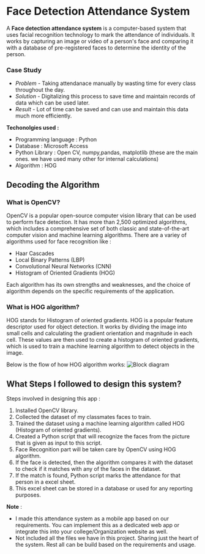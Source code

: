 # Face Detection Attendance System

A **Face detection attendance system** is a computer-based system that uses facial recognition technology to mark the attendance of individuals. It works by capturing an image or video of a person's face and comparing it with a database of pre-registered faces to determine the identity of the person.

### Case Study

- *Problem* - Taking attendanace manually by wasting time for every class throughout the day.
- *Solution* - Digitalizing this process to save time and maintain records of data which can be used later.
- *Result* - Lot of time can be saved and can use and maintain this data much more efficiently.

**Techonolgies used :**

-   Programming language : Python
-   Database : Microsoft Access
-   Python Library : Open CV, numpy,pandas, matplotlib (these are the main ones. we have used many other for internal calculations)
-   Algorithm : HOG

## Decoding the Algorithm

### What is OpenCV?
OpenCV is a popular open-source computer vision library that can be used to perform face detection. It has more than 2,500 optimized algorithms, which includes a comprehensive set of both classic and state-of-the-art computer vision and machine learning algorithms. There are a variey of algorithms used for face recognition like :
- Haar Cascades
- Local Binary Patterns (LBP)
- Convolutional Neural Networks (CNN)
- Histogram of Oriented Gradients (HOG)

Each algorithm has its own strengths and weaknesses, and the choice of algorithm depends on the specific requirements of the application.

### What is HOG algorithm?
HOG stands for Histogram of oriented gradients. HOG is a popular feature descriptor used for object detection. It works by dividing the image into small cells and calculating the gradient orientation and magnitude in each cell. These values are then used to create a histogram of oriented gradients, which is used to train a machine learning algorithm to detect objects in the image.

Below is the flow of how HOG algorithm works:
![Block diagram](https://github.com/Teju-tech/FaceDetectionAttendanceSystem/assets/60033684/80634d95-15cf-4ed9-b607-ab4d14bfd06f)

## What Steps I followed to design this system?

Steps involved in designing this app :
1.  Installed OpenCV library.
2.  Collected the dataset of my classmates faces to train.
3.  Trained the dataset using a machine learning algorithm called HOG (Histogram of oriented gradients).
4.  Created a Python script that will recognize the faces from the picture that is given as input to this script.
5.  Face Recognition part will be taken care by OpenCV using HOG algorithm.
6.  If the face is detected, then the algorithm compares it with the dataset to check if it matches with any of the faces in the dataset.
7.  If the match is found, Python script marks the attendance for that person in a excel sheet.
8.  This excel sheet can be stored in a database or used for any reporting purposes.

**Note** :

- I made this attendance system as a mobile app based on our requirements. You can implement this as a dedicated web app or integrate this into your college/Organization website as well.
- Not included all the files we have in this project. Sharing just the heart of the system. Rest all can be build based on the requirements and usage.
